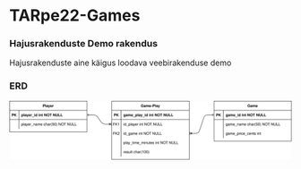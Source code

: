 # TARpe22-Games

### Hajusrakenduste Demo rakendus

Hajusrakenduste aine käigus loodava veebirakenduse demo

### ERD

![Olemisuhte diagramm](backend/docs/TARpe22-Games-ERD.drawio.svg)